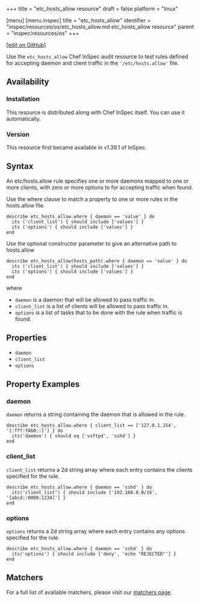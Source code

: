 +++
title = "etc_hosts_allow resource"
draft = false
platform = "linux"

[menu]
  [menu.inspec]
    title = "etc_hosts_allow"
    identifier = "inspec/resources/os/etc_hosts_allow.md etc_hosts_allow resource"
    parent = "inspec/resources/os"
+++

[\[edit on GitHub\]](https://github.com/inspec/inspec/blob/master/docs-chef-io/content/inspec/resources/etc_hosts_allow.md)

Use the `etc_hosts_allow` Chef InSpec audit resource to test rules defined for accepting daemon and client traffic in the `'/etc/hosts.allow'` file.

## Availability

### Installation

This resource is distributed along with Chef InSpec itself. You can use it automatically.

### Version

This resource first became available in v1.39.1 of InSpec.

## Syntax

An etc/hosts.allow rule specifies one or more daemons mapped to one or more clients, with zero or more options to for accepting traffic when found.

Use the where clause to match a property to one or more rules in the hosts.allow file.

    describe etc_hosts_allow.where { daemon == 'value' } do
      its ('client_list') { should include ['values'] }
      its ('options') { should include ['values'] }
    end

Use the optional constructor parameter to give an alternative path to hosts.allow

    describe etc_hosts_allow(hosts_path).where { daemon == 'value' } do
      its ('client_list') { should include ['values'] }
      its ('options') { should include ['values'] }
    end

where

- `daemon` is a daemon that will be allowed to pass traffic in.
- `client_list` is a list of clients will be allowed to pass traffic in.
- `options` is a list of tasks that to be done with the rule when traffic is found.

## Properties

- `daemon`
- `client_list`
- `options`

## Property Examples

### daemon

`daemon` returns a string containing the daemon that is allowed in the rule.

    describe etc_hosts_allow.where { client_list == ['127.0.1.154',  '[:fff:fAb0::]'] } do
      its('daemon') { should eq ['vsftpd', 'sshd'] }
    end

### client_list

`client_list` returns a 2d string array where each entry contains the clients specified for the rule.

    describe etc_hosts_allow.where { daemon == 'sshd' } do
      its('client_list') { should include ['192.168.0.0/16', '[abcd::0000:1234]'] }
    end

### options

`options` returns a 2d string array where each entry contains any options specified for the rule.

    describe etc_hosts_allow.where { daemon == 'sshd' } do
      its('options') { should include ['deny', 'echo "REJECTED"'] }
    end

## Matchers

For a full list of available matchers, please visit our [matchers page](/inspec/matchers/).
